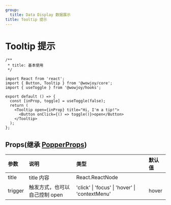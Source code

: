 ```yaml
---
group:
  title: Data Display 数据展示
title: Tooltip 提示
---
```


# Tooltip 提示

```tsx
/**
 * title: 基本使用
 */

import React from 'react';
import { Button, Tooltip } from '@wowjoy/core';
import { useToggle } from '@wowjoy/hooks';

export default () => {
  const [inProp, toggle] = useToggle(false);
  return (
    <Tooltip open={inProp} title="Hi, I'm a tip!">
      <Button onClick={() => toggle()}>open</Button>
    </Tooltip>
  );
};
```

## Props(继承 [PopperProps](/core/utils/popper))

| 参数 | 说明 | 类型 | 默认值 |
| :-- | :-- | :-- | :-- |
| title | title 内容 | React.ReactNode |
| trigger | 触发方式，也可以自己控制 open | 'click' \| 'focus' \| 'hover' \| 'contextMenu' | hover |
